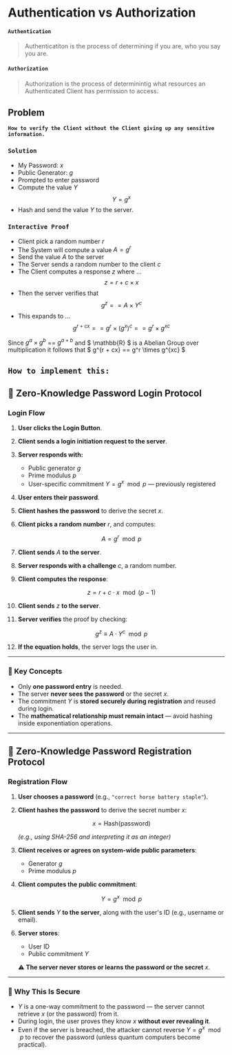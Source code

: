 # Authentication vs Authorization

#### `Authentication`
> Authenticatiton is the process of determining if you are, who you say you are. 

#### `Authorization`
> Authorization is the process of determinintig what resources an Authenticated Client has permission to access.

## Problem
**`How to verify the Client without the Client giving up any sensitive information.`**

### `Solution`
- My Password: $x$
- Public Generator: $g$
- Prompted to enter password
- Compute the value $Y$ $$Y = g^x$$
- Hash and send the value $Y$ to the server.

### `Interactive Proof`
- Client pick a random number $r$
- The System will compute a value $A = g^r$
- Send the value $A$ to the server
- The Server sends a random number to the client  $c$
- The Client computes a response $z$ where $\dots$ $$z = r + c \times x$$
- Then the server verifies that $$g^z == A \times Y^c$$
- This expands to $\dots$ $$ g^{r + cx} == g^r \times (g^x)^c == g^r \times g^{xc} $$

Since $g^a \times g^b$ == $g^{a + b}$ and $ \mathbb{R} $ is a Abelian Group over multiplication  it follows that $ g^{r + cx} == g^r \times g^{xc} $

## `How to implement this:`

## 🔐 Zero-Knowledge Password Login Protocol

### Login Flow

1. **User clicks the Login Button**.

2. **Client sends a login initiation request to the server**.

3. **Server responds with:**

   * Public generator $g$
   * Prime modulus $p$
   * User-specific commitment $Y = g^x \mod p$ — previously registered

4. **User enters their password**.

5. **Client hashes the password** to derive the secret $x$.

6. **Client picks a random number** $r$, and computes:

   $$
   A = g^r \mod p
   $$

7. **Client sends** $A$ **to the server**.

8. **Server responds with a challenge** $c$, a random number.

9. **Client computes the response**:

   $$
   z = r + c \cdot x \mod (p - 1)
   $$

10. **Client sends** $z$ **to the server**.

11. **Server verifies** the proof by checking:

    $$
    g^z \equiv A \cdot Y^c \mod p
    $$

12. **If the equation holds**, the server logs the user in.

---

### 🎯 Key Concepts

* Only **one password entry** is needed.
* The server **never sees the password** or the secret $x$.
* The commitment $Y$ is **stored securely during registration** and reused during login.
* The **mathematical relationship must remain intact** — avoid hashing inside exponentiation operations.

---

## 📝 Zero-Knowledge Password Registration Protocol

### Registration Flow

1. **User chooses a password** (e.g., `"correct horse battery staple"`).

2. **Client hashes the password** to derive the secret number $x$:

   $$
   x = \text{Hash}(\text{password})
   $$

   *(e.g., using SHA-256 and interpreting it as an integer)*

3. **Client receives or agrees on system-wide public parameters**:

   * Generator $g$
   * Prime modulus $p$

4. **Client computes the public commitment**:

   $$
   Y = g^x \mod p
   $$

5. **Client sends** $Y$ **to the server**, along with the user's ID (e.g., username or email).

6. **Server stores**:

   * User ID
   * Public commitment $Y$

   ⚠️ **The server never stores or learns the password or the secret** $x$.

---

### 🔐 Why This Is Secure

* $Y$ is a one-way commitment to the password — the server cannot retrieve $x$ (or the password) from it.
* During login, the user proves they know $x$ **without ever revealing it**.
* Even if the server is breached, the attacker cannot reverse $Y = g^x \mod p$ to recover the password (unless quantum computers become practical).


